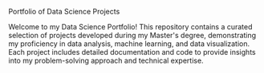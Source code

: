 Portfolio of Data Science Projects

Welcome to my Data Science Portfolio! This repository contains a curated selection of projects developed during my Master's degree, demonstrating my proficiency in data analysis, machine learning, and data visualization. Each project includes detailed documentation and code to provide insights into my problem-solving approach and technical expertise.
